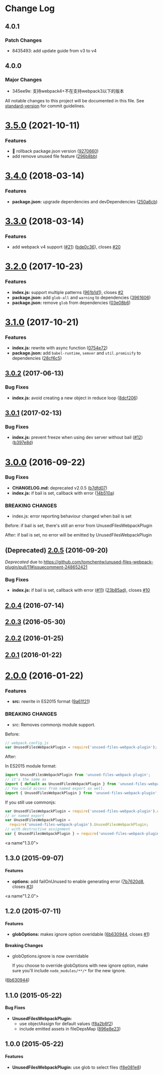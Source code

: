 # Change Log

## 4.0.1

### Patch Changes

- 8435493: add update guide from v3 to v4

## 4.0.0

### Major Changes

- 345ee9e: 支持webpack4+不在支持webpack3以下的版本

All notable changes to this project will be documented in this file. See [standard-version](https://github.com/conventional-changelog/standard-version) for commit guidelines.

<a name="3.5.0"></a>

# [3.5.0](https://github.com/Barretem/unused-files-webpack-plugin/compare/v3.4.0...v3.5.0) (2021-10-11)

### Features

- 🎸 rollback package.json version ([9270660](https://github.com/Barretem/unused-files-webpack-plugin/commit/9270660))
- add remove unused file feature ([296b8bb](https://github.com/Barretem/unused-files-webpack-plugin/commit/296b8bb))

<a name="3.4.0"></a>

# [3.4.0](https://github.com/tomchentw/unused-files-webpack-plugin/compare/v3.3.0...v3.4.0) (2018-03-14)

### Features

- **package.json:** upgrade dependencies and devDependencies ([250a6cb](https://github.com/tomchentw/unused-files-webpack-plugin/commit/250a6cb))

<a name="3.3.0"></a>

# [3.3.0](https://github.com/tomchentw/unused-files-webpack-plugin/compare/v3.2.0...v3.3.0) (2018-03-14)

### Features

- add webpack v4 support ([#21](https://github.com/tomchentw/unused-files-webpack-plugin/issues/21)) ([bde0c36](https://github.com/tomchentw/unused-files-webpack-plugin/commit/bde0c36)), closes [#20](https://github.com/tomchentw/unused-files-webpack-plugin/issues/20)

<a name="3.2.0"></a>

# [3.2.0](https://github.com/tomchentw/unused-files-webpack-plugin/compare/v3.1.0...v3.2.0) (2017-10-23)

### Features

- **index.js:** support multiple patterns ([961b1d1](https://github.com/tomchentw/unused-files-webpack-plugin/commit/961b1d1)), closes [#2](https://github.com/tomchentw/unused-files-webpack-plugin/issues/2)
- **package.json:** add `glob-all` and `warning` to dependencies ([3961606](https://github.com/tomchentw/unused-files-webpack-plugin/commit/3961606))
- **package.json:** remove `glob` from dependencies ([03e08b6](https://github.com/tomchentw/unused-files-webpack-plugin/commit/03e08b6))

<a name="3.1.0"></a>

# [3.1.0](https://github.com/tomchentw/unused-files-webpack-plugin/compare/v3.0.2...v3.1.0) (2017-10-21)

### Features

- **index.js:** rewrite with async function ([0754e72](https://github.com/tomchentw/unused-files-webpack-plugin/commit/0754e72))
- **package.json:** add `babel-runtime`, `semver` and `util.promisify` to dependencies ([28cf6c5](https://github.com/tomchentw/unused-files-webpack-plugin/commit/28cf6c5))

<a name="3.0.2"></a>

## [3.0.2](https://github.com/tomchentw/unused-files-webpack-plugin/compare/v3.0.1...v3.0.2) (2017-06-13)

### Bug Fixes

- **index.js:** avoid creating a new object in reduce loop ([8dcf206](https://github.com/tomchentw/unused-files-webpack-plugin/commit/8dcf206))

<a name="3.0.1"></a>

## [3.0.1](https://github.com/tomchentw/unused-files-webpack-plugin/compare/v3.0.0...v3.0.1) (2017-02-13)

### Bug Fixes

- **index.js:** prevent freeze when using dev server without bail ([#12](https://github.com/tomchentw/unused-files-webpack-plugin/issues/12)) ([b397e8d](https://github.com/tomchentw/unused-files-webpack-plugin/commit/b397e8d))

<a name="3.0.0"></a>

# [3.0.0](https://github.com/tomchentw/unused-files-webpack-plugin/compare/v2.0.5...v3.0.0) (2016-09-22)

### Bug Fixes

- **CHANGELOG.md:** deprecated v2.0.5 ([b7dfd07](https://github.com/tomchentw/unused-files-webpack-plugin/commit/b7dfd07))
- **index.js:** if bail is set, callback with error ([14b510a](https://github.com/tomchentw/unused-files-webpack-plugin/commit/14b510a))

### BREAKING CHANGES

- index.js: error reporting behaviour changed when bail is set

Before: if bail is set, there's still an error from UnusedFilesWebpackPlugin

After: if bail is set, no error will be emitted by UnusedFilesWebpackPlugin

<a name="2.0.5"></a>

## (Deprecated) [2.0.5](https://github.com/tomchentw/unused-files-webpack-plugin/compare/v2.0.4...v2.0.5) (2016-09-20)

_Deprecated_ due to https://github.com/tomchentw/unused-files-webpack-plugin/pull/11#issuecomment-248652421

### Bug Fixes

- **index.js:** if bail is set, callback with error ([#11](https://github.com/tomchentw/unused-files-webpack-plugin/issues/11)) ([23b85ad](https://github.com/tomchentw/unused-files-webpack-plugin/commit/23b85ad)), closes [#10](https://github.com/tomchentw/unused-files-webpack-plugin/issues/10)

<a name="2.0.4"></a>

## [2.0.4](https://github.com/tomchentw/unused-files-webpack-plugin/compare/v2.0.3...v2.0.4) (2016-07-14)

<a name="2.0.3"></a>

## [2.0.3](https://github.com/tomchentw/unused-files-webpack-plugin/compare/v2.0.2...v2.0.3) (2016-05-30)

<a name="2.0.2"></a>

## [2.0.2](https://github.com/tomchentw/unused-files-webpack-plugin/compare/v2.0.1...v2.0.2) (2016-01-25)

<a name="2.0.1"></a>

## [2.0.1](https://github.com/tomchentw/unused-files-webpack-plugin/compare/v2.0.0...v2.0.1) (2016-01-22)

<a name="2.0.0"></a>

# [2.0.0](https://github.com/tomchentw/unused-files-webpack-plugin/compare/v1.3.0...v2.0.0) (2016-01-22)

### Features

- **src:** rewrite in ES2015 format ([9a61f21](https://github.com/tomchentw/unused-files-webpack-plugin/commit/9a61f21))

### BREAKING CHANGES

- src: Removes commonjs module support.

Before:

```js
// webpack.config.js
var UnusedFilesWebpackPlugin = require('unused-files-webpack-plugin');
```

After:

In ES2015 module format:

```js
import UnusedFilesWebpackPlugin from 'unused-files-webpack-plugin';
// it's the same as
import { default as UnusedFilesWebpackPlugin } from 'unused-files-webpack-plugin';
// You could access from named export as well.
import { UnusedFilesWebpackPlugin } from 'unused-files-webpack-plugin';
```

If you still use commonjs:

```js
var UnusedFilesWebpackPlugin = require('unused-files-webpack-plugin').default;
// or named export
var UnusedFilesWebpackPlugin =
  require('unused-files-webpack-plugin').UnusedFilesWebpackPlugin;
// with destructive assignment
var { UnusedFilesWebpackPlugin } = require('unused-files-webpack-plugin');
```

<a name"1.3.0"></a>

## 1.3.0 (2015-09-07)

#### Features

- **options:** add failOnUnused to enable generating error ([7b7620d8](https://github.com/tomchentw/unused-files-webpack-plugin/commit/7b7620d8), closes [#3](https://github.com/tomchentw/unused-files-webpack-plugin/issues/3))

<a name"1.2.0"></a>

## 1.2.0 (2015-07-11)

#### Features

- **globOptions:** makes ignore option overidable ([6b630944](https://github.com/tomchentw/unused-files-webpack-plugin/commit/6b630944), closes [#1](https://github.com/tomchentw/unused-files-webpack-plugin/issues/1))

#### Breaking Changes

- globOptions.ignore is now overridable

  If you choose to override globOptions with new ignore option,
  make sure you'll include `node_modules/**/*` for the new ignore.

([6b630944](https://github.com/tomchentw/unused-files-webpack-plugin/commit/6b630944))

## 1.1.0 (2015-05-22)

#### Bug Fixes

- **UnusedFilesWebpackPlugin:**
  - use objectAssign for default values ([f8a2b6f2](https://github.com/tomchentw/unused-files-webpack-plugin/commit/f8a2b6f28825ee6e3898c9f4b60f3e6a22d55bcb))
  - include emitted assets in fileDepsMap ([896e8e23](https://github.com/tomchentw/unused-files-webpack-plugin/commit/896e8e233557de43618ad700b40ed773db73f691))

## 1.0.0 (2015-05-22)

#### Features

- **UnusedFilesWebpackPlugin:** use glob to select files ([f8e081e8](https://github.com/tomchentw/unused-files-webpack-plugin/commit/f8e081e835344820c419dc37162c8028af7ba3f9))
